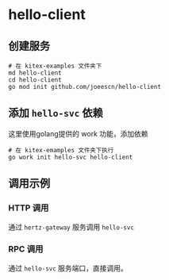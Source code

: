 # hello-client

## 创建服务

```shell
# 在 kitex-examples 文件夹下
md hello-client
cd hello-client
go mod init github.com/joeescn/hello-client
```

## 添加 `hello-svc` 依赖

这里使用golang提供的 work 功能，添加依赖

```shell
# 在 kitex-emamples 文件夹下执行
go work init hello-svc hello-client
```


## 调用示例

### HTTP 调用

通过 `hertz-gateway` 服务调用 `hello-svc`

### RPC 调用

通过 `hello-svc` 服务端口，直接调用。